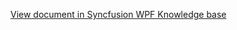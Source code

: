 [View document in Syncfusion WPF Knowledge base](https://www.syncfusion.com/kb/12041/how-to-get-tapped-date-details-while-tapping-view-header-in-wpf-schedule-sfscheduler)
